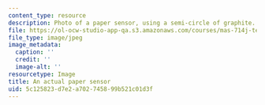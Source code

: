 ```yaml
---
content_type: resource
description: Photo of a paper sensor, using a semi-circle of graphite.
file: https://ol-ocw-studio-app-qa.s3.amazonaws.com/courses/mas-714j-technologies-for-creative-learning-fall-2009/5c125823d7e2a702745899b521c01d3f_Image12.jpg
file_type: image/jpeg
image_metadata:
  caption: ''
  credit: ''
  image-alt: ''
resourcetype: Image
title: An actual paper sensor
uid: 5c125823-d7e2-a702-7458-99b521c01d3f
---
```

